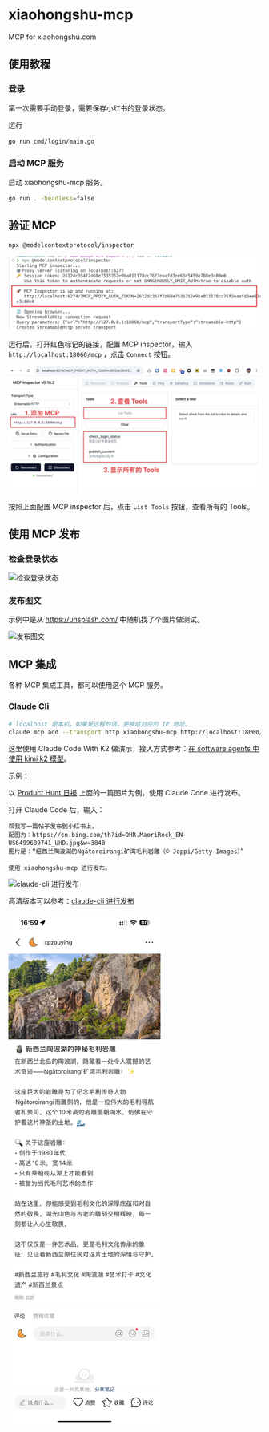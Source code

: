 # xiaohongshu-mcp

MCP for xiaohongshu.com

## 使用教程

### 登录

第一次需要手动登录，需要保存小红书的登录状态。

运行

```bash
go run cmd/login/main.go
```

### 启动 MCP 服务

启动 xiaohongshu-mcp 服务。

```bash
go run . -headless=false
```

## 验证 MCP

```bash
npx @modelcontextprotocol/inspector
```

![运行 Inspector](./assets/run_inspect.png)

运行后，打开红色标记的链接，配置 MCP inspector，输入 `http://localhost:18060/mcp` ，点击 `Connect` 按钮。

![配置 MCP inspector](./assets/inspect_mcp.png)

按照上面配置 MCP inspector 后，点击 `List Tools` 按钮，查看所有的 Tools。

## 使用 MCP 发布

### 检查登录状态

![检查登录状态](./assets/check_login.gif)

### 发布图文

示例中是从 https://unsplash.com/ 中随机找了个图片做测试。

![发布图文](./assets/inspect_mcp_publish.gif)

## MCP 集成

各种 MCP 集成工具，都可以使用这个 MCP 服务。

### Claude Cli

```bash
# localhost 是本机，如果是远程的话，更换成对应的 IP 地址。
claude mcp add --transport http xiaohongshu-mcp http://localhost:18060/mcp
```

这里使用 Claude Code With K2 做演示，接入方式参考：[在 software agents 中使用 kimi k2 模型](https://platform.moonshot.cn/docs/guide/agent-support)。

示例：

以 [Product Hunt 日报](https://product-daily.haha.ai/) 上面的一篇图片为例，使用 Claude Code 进行发布。

打开 Claude Code 后，输入：

```
帮我写一篇帖子发布到小红书上，
配图为：https://cn.bing.com/th?id=OHR.MaoriRock_EN-US6499689741_UHD.jpg&w=3840
图片是：“纽西兰陶波湖的Ngātoroirangi矿湾毛利岩雕（© Joppi/Getty Images）”

使用 xiaohongshu-mcp 进行发布。
```

![claude-cli 进行发布](./assets/claude_push.gif)

高清版本可以参考：[claude-cli 进行发布](./assets/claude_push.mp4)

![xiaohongshu-mcp 发布结果](./assets/publish_result.jpeg)
